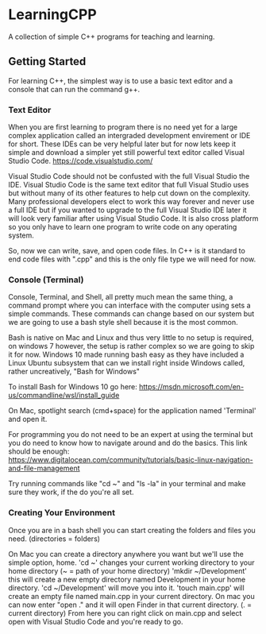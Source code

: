 # LearningCPP
A collection of simple C++ programs for teaching and learning.

## Getting Started
For learning C++, the simplest way is to use a basic text editor and a console that can run the command g++.

### Text Editor
When you are first learning to program there is no need yet for a large complex application called an intergraded 
development envirement or IDE for short. These IDEs can be very helpful later but for now lets keep it simple and 
download a simpler yet still powerful text editor called Visual Studio Code. https://code.visualstudio.com/

Visual Studio Code should not be confusted with the full Visual Studio the IDE.  Visual Studio Code is the same text 
editor that full Visual Studio uses but without many of its other features to help cut down on the complexity. 
Many professional developers elect to work this way forever and never use a full IDE but if you wanted to upgrade 
to the full Visual Studio IDE later it will look very familiar after using Visual Studio Code.  It is also cross
platform so you only have to learn one program to write code on any operating system.

So, now we can write, save, and open code files.  In C++ is it standard to end code files with ".cpp" and this is 
the only file type we will need for now.

### Console (Terminal)
Console, Terminal, and Shell, all pretty much mean the same thing, a command prompt where you can interface with 
the computer using sets a simple commands. These commands can change based on our system but we are going to use a 
bash style shell because it is the most common. 

Bash is native on Mac and Linux and thus very little to no setup is required, on windows 7 however, the setup is 
rather complex so we are going to skip it for now.  Windows 10 made running bash easy as they have included a Linux 
Ubuntu subsystem that can we install right inside Windows called, rather uncreatively, "Bash for Windows"

To install Bash for Windows 10 go here: https://msdn.microsoft.com/en-us/commandline/wsl/install_guide

On Mac, spotlight search (cmd+space) for the application named 'Terminal' and open it.

For programming you do not need to be an expert at using the terminal but you do need to know how to navigate 
around and do the basics. This link should be enough: 
https://www.digitalocean.com/community/tutorials/basic-linux-navigation-and-file-management

Try running commands like "cd ~" and "ls -la" in your terminal and make sure they work, if the do you're all set.

### Creating Your Environment
Once you are in a bash shell you can start creating the folders and files you need.
(directories = folders)

On Mac you can create a directory anywhere you want but we'll use the simple option, home.
'cd ~' changes your current working directory to your home directory (~ = path of your home directory)
'mkdir ~/Development' this will create a new empty directory named Development in your home directory.
'cd ~/Development' will move you into it.
'touch main.cpp' will create an empty file named main.cpp in your current directory.
On mac you can now enter "open ." and it will open Finder in that current directory. (. = current directory)
From here you can right click on main.cpp and select open with Visual Studio Code and you're ready to go.


